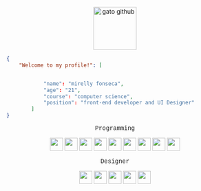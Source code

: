 <p align="center">
  <img src="https://user-images.githubusercontent.com/5713670/87202985-820dcb80-c2b6-11ea-9f56-7ec461c497c3.gif" alt="gato github" width="100">
</p>





```json
{
    "Welcome to my profile!": [


            "name": "mirelly fonseca",
            "age": "21",
            "course": "computer science",
            "position": "front-end developer and UI Designer"
        ]
}
```

<p align="center"><span style="font-family: Courier New;">Programming</span></p>


<p align="center">
  <img src="https://cdn.jsdelivr.net/gh/devicons/devicon@latest/icons/html5/html5-original.svg" width="30"/>
  <img src="https://cdn.jsdelivr.net/gh/devicons/devicon@latest/icons/css3/css3-original.svg" width="30"/>
  <img src="https://cdn.jsdelivr.net/gh/devicons/devicon@latest/icons/javascript/javascript-plain.svg" width="30" />
  <img src="https://cdn.jsdelivr.net/gh/devicons/devicon@latest/icons/typescript/typescript-plain.svg" width="30" />
  <img src="https://cdn.jsdelivr.net/gh/devicons/devicon@latest/icons/angularjs/angularjs-plain.svg" width="30" />
  <img src="https://cdn.jsdelivr.net/gh/devicons/devicon@latest/icons/vitejs/vitejs-original.svg" width="30" />
  <img src="https://cdn.jsdelivr.net/gh/devicons/devicon@latest/icons/csharp/csharp-plain.svg" width="30" />
  <img src="https://cdn.jsdelivr.net/gh/devicons/devicon@latest/icons/nodejs/nodejs-plain-wordmark.svg" width="30" />
  <img src="https://cdn.jsdelivr.net/gh/devicons/devicon@latest/icons/git/git-original.svg" width="30" />
 </p> 

<p align="center"><span style="font-family: Courier New;">Designer</span></p>

<p align="center">
  <img src="https://cdn.jsdelivr.net/gh/devicons/devicon@latest/icons/gimp/gimp-plain.svg" width="30" />
  <img src="https://cdn.jsdelivr.net/gh/devicons/devicon@latest/icons/figma/figma-original.svg" width="30" />
  <img src="https://cdn.jsdelivr.net/gh/devicons/devicon@latest/icons/canva/canva-original.svg" width="30" />
  <img src="https://cdn.jsdelivr.net/gh/devicons/devicon@latest/icons/photoshop/photoshop-original.svg" width="30" />
  <img src="https://cdn.jsdelivr.net/gh/devicons/devicon@latest/icons/blender/blender-original.svg" width="30" />
</p> 
